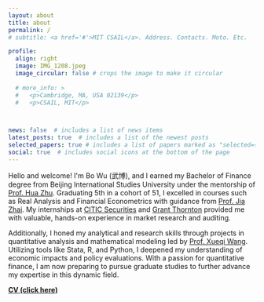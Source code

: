 ```yaml
---
layout: about
title: about
permalink: /
# subtitle: <a href='#'>MIT CSAIL</a>. Address. Contacts. Moto. Etc.

profile:
  align: right
  image: IMG_1208.jpeg
  image_circular: false # crops the image to make it circular
  
  # more_info: >
  #   <p>Cambridge, MA, USA 02139</p>
  #   <p>CSAIL, MIT</p>



news: false  # includes a list of news items
latest_posts: true  # includes a list of the newest posts
selected_papers: true # includes a list of papers marked as "selected={true}"
social: true  # includes social icons at the bottom of the page
---
```


Hello and welcome! I'm Bo Wu (武博), and I earned my Bachelor of Finance degree from Beijing International Studies University under the mentorship of [Prof. Hua Zhu](https://www.semanticscholar.org/author/Hua-Zhu/2115717502). Graduating 5th in a cohort of 51, I excelled in courses such as Real Analysis and Financial Econometrics with guidance from [Prof. Jia Zhai](https://www.semanticscholar.org/author/Jia-Zhai/2717495). My internships at [CITIC Securities](https://www.cs.ecitic.com/newsite/en/) and [Grant Thornton](https://www.grantthornton.cn/) provided me with valuable, hands-on experience in market research and auditing.

Additionally, I honed my analytical and research skills through projects in quantitative analysis and mathematical modeling led by [Prof. Xueqi Wang](https://www.semanticscholar.org/author/Xueqi-Wang/50141387). Utilizing tools like Stata, R, and Python, I deepened my understanding of economic impacts and policy evaluations. With a passion for quantitative finance, I am now preparing to pursue graduate studies to further advance my expertise in this dynamic field.

**[CV (click here)](https://tsinfj.github.io/assets/pdf/2025CV1.pdf)**

<!-- 
Hi, I'm Bo Wu (武博), and I earned a Bachelor of Finance degree from Beijing International Studies University, advised by [Prof. Jia Zhai](https://www.researchgate.net/profile/Jia-Zhai-4). I ranked 5th out of 51 in my cohort, excelling in courses such as **Real Analysis and Financial Econometrics**. My internships at CITIC Securities and Grant Thornton provided hands-on experience in market research and auditing. 

Through projects in quantitative analysis and **mathematical modeling**, I have refined my analytical and research skills, and my studies using tools like Stata, R, and Python have deepened my understanding of economic impacts and policy evaluations. Passionate about quantitative finance, I am now preparing for graduate studies to further advance my expertise in this dynamic field.

Write your biography here. Tell the world about yourself. Link to your favorite [subreddit](http://reddit.com). You can put a picture in, too. The code is already in, just name your picture `prof_pic.jpg` and put it in the `img/` folder.

Put your address / P.O. box / other info right below your picture. You can also disable any of these elements by editing `profile` property of the YAML header of your `_pages/about.md`. Edit `_bibliography/papers.bib` and Jekyll will render your [publications page](/al-folio/publications/) automatically.

Link to your social media connections, too. This theme is set up to use [Font Awesome icons](https://fontawesome.com/) and [Academicons](https://jpswalsh.github.io/academicons/), like the ones below. Add your Facebook, Twitter, LinkedIn, Google Scholar, or just disable all of them. 

Her research is centered on the intersection of **machine learning systems** and **large language models**, with a specific focus on hardware-aware algorithm design for efficient sequence modeling.

She believes in open-sourcing and 🐳. Check out the open source library [flash-linear-attention](https://github.com/fla-org/flash-linear-attention) and the [ASAP seminar](https://asap-seminar.github.io/). To learn about her research, check out [Tutorial Video](https://www.youtube.com/watch?v=d0HJvGSWw8A) and the [slides](https://github.com/sustcsonglin/linear-attention-and-beyond-slides/blob/main/main.pdf). The best way to find her is through [FLA Discord](https://discord.gg/vDaJTmKNcS). -->

